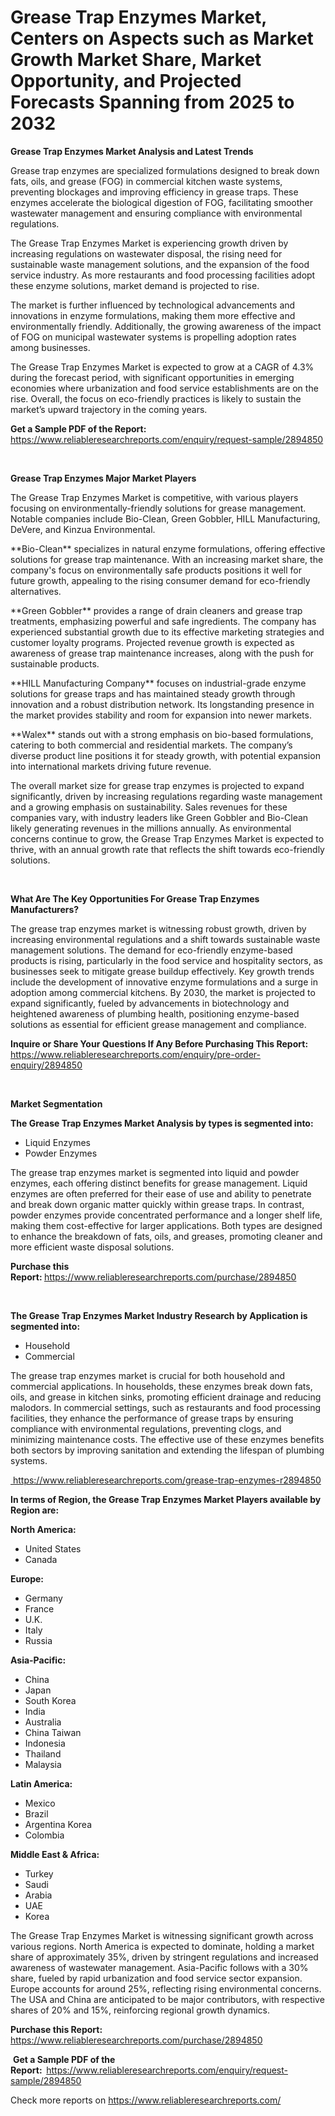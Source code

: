 <p><h1>Grease Trap Enzymes Market, Centers on Aspects such as Market Growth Market Share, Market Opportunity, and Projected Forecasts Spanning from 2025 to 2032</h1></p><p><strong>Grease Trap Enzymes Market Analysis and Latest Trends</strong></p>
<p><p>Grease trap enzymes are specialized formulations designed to break down fats, oils, and grease (FOG) in commercial kitchen waste systems, preventing blockages and improving efficiency in grease traps. These enzymes accelerate the biological digestion of FOG, facilitating smoother wastewater management and ensuring compliance with environmental regulations.</p><p>The Grease Trap Enzymes Market is experiencing growth driven by increasing regulations on wastewater disposal, the rising need for sustainable waste management solutions, and the expansion of the food service industry. As more restaurants and food processing facilities adopt these enzyme solutions, market demand is projected to rise. </p><p>The market is further influenced by technological advancements and innovations in enzyme formulations, making them more effective and environmentally friendly. Additionally, the growing awareness of the impact of FOG on municipal wastewater systems is propelling adoption rates among businesses.</p><p>The Grease Trap Enzymes Market is expected to grow at a CAGR of 4.3% during the forecast period, with significant opportunities in emerging economies where urbanization and food service establishments are on the rise. Overall, the focus on eco-friendly practices is likely to sustain the market’s upward trajectory in the coming years.</p></p>
<p><strong>Get a Sample PDF of the Report:&nbsp;</strong> <a href="https://www.reliableresearchreports.com/enquiry/request-sample/2894850?utm_campaign=2657&utm_medium=2&utm_source=Github&utm_content=ia&utm_term=15032025&utm_id=grease-trap-enzymes">https://www.reliableresearchreports.com/enquiry/request-sample/2894850</a></p>
<p>&nbsp;</p>
<p><strong>Grease Trap Enzymes Major Market Players</strong></p>
<p><p>The Grease Trap Enzymes Market is competitive, with various players focusing on environmentally-friendly solutions for grease management. Notable companies include Bio-Clean, Green Gobbler, HILL Manufacturing, DeVere, and Kinzua Environmental. </p><p>**Bio-Clean** specializes in natural enzyme formulations, offering effective solutions for grease trap maintenance. With an increasing market share, the company's focus on environmentally safe products positions it well for future growth, appealing to the rising consumer demand for eco-friendly alternatives.</p><p>**Green Gobbler** provides a range of drain cleaners and grease trap treatments, emphasizing powerful and safe ingredients. The company has experienced substantial growth due to its effective marketing strategies and customer loyalty programs. Projected revenue growth is expected as awareness of grease trap maintenance increases, along with the push for sustainable products.</p><p>**HILL Manufacturing Company** focuses on industrial-grade enzyme solutions for grease traps and has maintained steady growth through innovation and a robust distribution network. Its longstanding presence in the market provides stability and room for expansion into newer markets.</p><p>**Walex** stands out with a strong emphasis on bio-based formulations, catering to both commercial and residential markets. The company’s diverse product line positions it for steady growth, with potential expansion into international markets driving future revenue.</p><p>The overall market size for grease trap enzymes is projected to expand significantly, driven by increasing regulations regarding waste management and a growing emphasis on sustainability. Sales revenues for these companies vary, with industry leaders like Green Gobbler and Bio-Clean likely generating revenues in the millions annually. As environmental concerns continue to grow, the Grease Trap Enzymes Market is expected to thrive, with an annual growth rate that reflects the shift towards eco-friendly solutions.</p></p>
<p>&nbsp;</p>
<p><strong>What Are The Key Opportunities For Grease Trap Enzymes Manufacturers?</strong></p>
<p><p>The grease trap enzymes market is witnessing robust growth, driven by increasing environmental regulations and a shift towards sustainable waste management solutions. The demand for eco-friendly enzyme-based products is rising, particularly in the food service and hospitality sectors, as businesses seek to mitigate grease buildup effectively. Key growth trends include the development of innovative enzyme formulations and a surge in adoption among commercial kitchens. By 2030, the market is projected to expand significantly, fueled by advancements in biotechnology and heightened awareness of plumbing health, positioning enzyme-based solutions as essential for efficient grease management and compliance.</p></p>
<p><strong>Inquire or Share Your Questions If Any Before Purchasing This Report:</strong> <a href="https://www.reliableresearchreports.com/enquiry/pre-order-enquiry/2894850?utm_campaign=2657&utm_medium=2&utm_source=Github&utm_content=ia&utm_term=15032025&utm_id=grease-trap-enzymes">https://www.reliableresearchreports.com/enquiry/pre-order-enquiry/2894850</a></p>
<p>&nbsp;</p>
<p><strong>Market Segmentation</strong></p>
<p><strong>The Grease Trap Enzymes Market Analysis by types is segmented into:</strong></p>
<p><ul><li>Liquid Enzymes</li><li>Powder Enzymes</li></ul></p>
<p><p>The grease trap enzymes market is segmented into liquid and powder enzymes, each offering distinct benefits for grease management. Liquid enzymes are often preferred for their ease of use and ability to penetrate and break down organic matter quickly within grease traps. In contrast, powder enzymes provide concentrated performance and a longer shelf life, making them cost-effective for larger applications. Both types are designed to enhance the breakdown of fats, oils, and greases, promoting cleaner and more efficient waste disposal solutions.</p></p>
<p><strong>Purchase this Report:&nbsp;</strong><a href="https://www.reliableresearchreports.com/purchase/2894850?utm_campaign=2657&utm_medium=2&utm_source=Github&utm_content=ia&utm_term=15032025&utm_id=grease-trap-enzymes">https://www.reliableresearchreports.com/purchase/2894850</a></p>
<p>&nbsp;</p>
<p><strong>The Grease Trap Enzymes Market Industry Research by Application is segmented into:</strong></p>
<p><ul><li>Household</li><li>Commercial</li></ul></p>
<p><p>The grease trap enzymes market is crucial for both household and commercial applications. In households, these enzymes break down fats, oils, and grease in kitchen sinks, promoting efficient drainage and reducing malodors. In commercial settings, such as restaurants and food processing facilities, they enhance the performance of grease traps by ensuring compliance with environmental regulations, preventing clogs, and minimizing maintenance costs. The effective use of these enzymes benefits both sectors by improving sanitation and extending the lifespan of plumbing systems.</p></p>
<p><a href="https://www.reliableresearchreports.com/grease-trap-enzymes-r2894850?utm_campaign=2657&utm_medium=2&utm_source=Github&utm_content=ia&utm_term=15032025&utm_id=grease-trap-enzymes">&nbsp;https://www.reliableresearchreports.com/grease-trap-enzymes-r2894850</a></p>
<p><strong>In terms of Region, the Grease Trap Enzymes Market Players available by Region are:</strong></p>
<p>
    <p> <strong> North America: </strong>
        <ul>
            <li>United States</li>
            <li>Canada</li>
        </ul>
        </p> 
    <p> <strong> Europe: </strong>
        <ul>
            <li>Germany</li>
            <li>France</li>
            <li>U.K.</li>
            <li>Italy</li>
            <li>Russia</li>
        </ul>
        </p> 
    <p> <strong> Asia-Pacific: </strong>
        <ul>
            <li>China</li>
            <li>Japan</li>
            <li>South Korea</li>
            <li>India</li>
            <li>Australia</li>
            <li>China Taiwan</li>
            <li>Indonesia</li>
            <li>Thailand</li>
            <li>Malaysia</li>
        </ul>
        </p> 
    <p> <strong> Latin America: </strong>
        <ul>
            <li>Mexico</li>
            <li>Brazil</li>
            <li>Argentina Korea</li>
            <li>Colombia</li>
        </ul>
        </p> 
    <p> <strong> Middle East & Africa: </strong>
        <ul>
            <li>Turkey</li>
            <li>Saudi</li>
            <li>Arabia</li>
            <li>UAE</li>
            <li>Korea</li>
        </ul>
    </p>
    </p>
<p><p>The Grease Trap Enzymes Market is witnessing significant growth across various regions. North America is expected to dominate, holding a market share of approximately 35%, driven by stringent regulations and increased awareness of wastewater management. Asia-Pacific follows with a 30% share, fueled by rapid urbanization and food service sector expansion. Europe accounts for around 25%, reflecting rising environmental concerns. The USA and China are anticipated to be major contributors, with respective shares of 20% and 15%, reinforcing regional growth dynamics.</p></p>
<p><strong>Purchase this Report: </strong><a href="https://www.reliableresearchreports.com/purchase/2894850?utm_campaign=2657&utm_medium=2&utm_source=Github&utm_content=ia&utm_term=15032025&utm_id=grease-trap-enzymes">https://www.reliableresearchreports.com/purchase/2894850</a></p>
<p>&nbsp;<strong>Get a Sample PDF of the Report:&nbsp;&nbsp;</strong><a href="https://www.reliableresearchreports.com/enquiry/request-sample/2894850?utm_campaign=2657&utm_medium=2&utm_source=Github&utm_content=ia&utm_term=15032025&utm_id=grease-trap-enzymes">https://www.reliableresearchreports.com/enquiry/request-sample/2894850</a></p>
<p><strong></strong></p>
<p>Check more reports on <a href="https://www.reliableresearchreports.com/?utm_campaign=2657&utm_medium=2&utm_source=Github&utm_content=ia&utm_term=15032025&utm_id=grease-trap-enzymes">https://www.reliableresearchreports.com/</a></p>